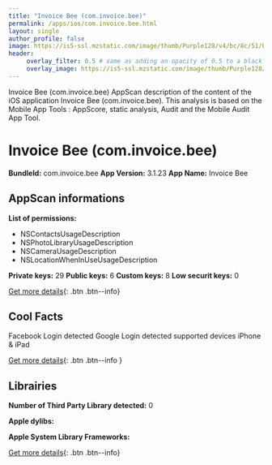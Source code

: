 ```yaml
---
title: "Invoice Bee (com.invoice.bee)"
permalink: /apps/ios/com.invoice.bee.html
layout: single
author_profile: false
image: https://is5-ssl.mzstatic.com/image/thumb/Purple128/v4/bc/8c/51/bc8c51ab-f4c3-699c-b829-f62478d72c45/AppIcon-1x_U007emarketing-85-220-0-9.png/512x512bb.jpg
header: 
     overlay_filter: 0.5 # same as adding an opacity of 0.5 to a black background
     overlay_image: https://is5-ssl.mzstatic.com/image/thumb/Purple128/v4/bc/8c/51/bc8c51ab-f4c3-699c-b829-f62478d72c45/AppIcon-1x_U007emarketing-85-220-0-9.png/512x512bb.jpg
---
```

Invoice Bee (com.invoice.bee) AppScan description of the content of the iOS application Invoice Bee (com.invoice.bee). This analysis is based on the Mobile App Tools : AppScore, static analysis, Audit and the Mobile Audit App Tool.

# Invoice Bee (com.invoice.bee)

**BundleId:** com.invoice.bee
**App Version:** 3.1.23
**App Name:** Invoice Bee


## AppScan informations 

**List of permissions:** 
- NSContactsUsageDescription
- NSPhotoLibraryUsageDescription
- NSCameraUsageDescription
- NSLocationWhenInUseUsageDescription
  
  
**Private keys:** 29
**Public keys:** 6
**Custom keys:** 8
**Low securit keys:** 0
  
[Get more details](/pricing.html){: .btn .btn--info}

## Cool Facts

Facebook Login detected
Google Login detected
supported devices iPhone & iPad
  
[Get more details](/pricing.html){: .btn .btn--info }

## Librairies 
**Number of Third Party Library detected:** 0


**Apple dylibs:**


**Apple System Library Frameworks:**


  
[Get more details](/pricing.html){: .btn .btn--info}

